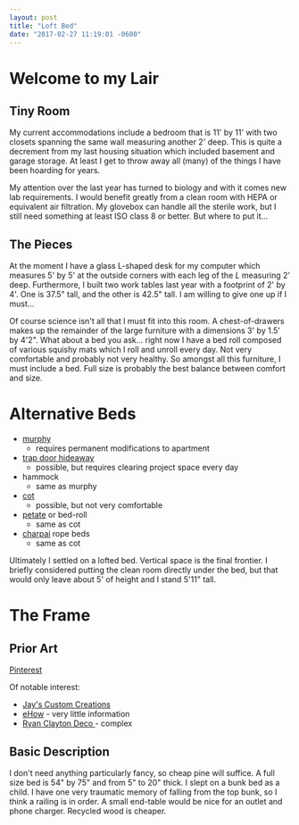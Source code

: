 ```yaml
---
layout: post
title: "Loft Bed"
date: "2017-02-27 11:19:01 -0600"
---
```

<!--more-->
# Welcome to my Lair

## Tiny Room

My current accommodations include a bedroom that is 11' by 11' with two closets spanning the same wall measuring another 2' deep. This is quite a decrement from my last housing situation which included basement and garage storage. At least I get to throw away all (many) of the things I have been hoarding for years.

My attention over the last year has turned to biology and with it comes new lab requirements. I would benefit greatly from a clean room with HEPA or equivalent air filtration. My glovebox can handle all the sterile work, but I still need something at least ISO class 8 or better. But where to put it...


## The Pieces

At the moment I have a glass L-shaped desk for my computer which measures 5' by 5' at the outside corners with each leg of the *L* measuring 2' deep. Furthermore, I built two work tables last year with a footprint of 2' by 4'. One is 37.5" tall, and the other is 42.5" tall. I am willing to give one up if I must...

Of course science isn't all that I must fit into this room. A chest-of-drawers makes up the remainder of the large furniture with a dimensions 3' by 1.5' by 4'2". What about a bed you ask... right now I have a bed roll composed of various squishy mats which I roll and unroll every day. Not very comfortable and probably not very healthy. So amongst all this furniture, I must include a bed. Full size is probably the best balance between comfort and size.

# Alternative Beds

* [murphy](https://en.wikipedia.org/wiki/Murphy_bed)
  * requires permanent modifications to apartment
* [trap door hideaway](http://hgtvhome.sndimg.com/content/dam/images/hgtv/fullset/2012/1/25/0/CI-Ikea_live-reverse-bunk-bed_s4x3.jpg.rend.hgtvcom.966.725.jpeg)
  * possible, but requires clearing project space every day
* hammock
  * same as murphy
* [cot](https://en.wikipedia.org/wiki/Camp_bed)
  * possible, but not very comfortable
* [petate](https://en.wikipedia.org/wiki/Petate) or bed-roll
  * same as cot
* [charpai](https://en.wikipedia.org/wiki/Charpai) rope beds
  * same as cot

Ultimately I settled on a lofted bed. Vertical space is the final frontier. I briefly considered putting the clean room directly under the bed, but that would only leave about 5' of height and I stand 5'11" tall.

# The Frame

## Prior Art

[Pinterest](https://www.pinterest.com/pin/14777505000437964/)

Of notable interest:
* [Jay's Custom Creations](http://jayscustomcreations.com/2013/03/full-size-loft-bed/)
* [eHow](http://www.ehow.com/how_4423455_build-dorm-loft-bed.html) - very little information
* [Ryan Clayton Deco ](https://ryanclaytondeco.wordpress.com/2015/08/09/bunk-bed-plans/) - complex
## Basic Description

I don't need anything particularly fancy, so cheap pine will suffice. A full size bed is 54" by 75" and from 5" to 20" thick. I slept on a bunk bed as a child. I have one very traumatic memory of falling from the top bunk, so I think a railing is in order. A small end-table would be nice for an outlet and phone charger. Recycled wood is cheaper.
